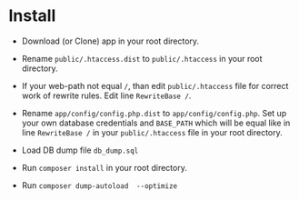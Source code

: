 # Install
* Download (or Clone) app in your root directory.

* Rename `public/.htaccess.dist` to `public/.htaccess` in your root directory.

* If your web-path not equal `/`, than edit `public/.htaccess` file for correct work of rewrite rules. Edit line `RewriteBase /`.

* Rename `app/config/config.php.dist` to `app/config/config.php`. Set up your own database credentials and `BASE_PATH` which will be equal like in line `RewriteBase /` in your `public/.htaccess` file in your root directory.

* Load DB dump file `db_dump.sql`

* Run `composer install` in your root directory.
* Run `composer dump-autoload  --optimize`
